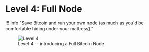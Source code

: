 # Level 4: Full Node

!!! info "Save Bitcoin and run your own node (as much as you'd be comfortable hiding under your mattress)."
    <figure markdown>
    ![Level 4](/images/levels-Level-4.drawio.png)
      <figcaption>Level 4 -- introducing a Full Bitcoin Node</figcaption>
    </figure>



